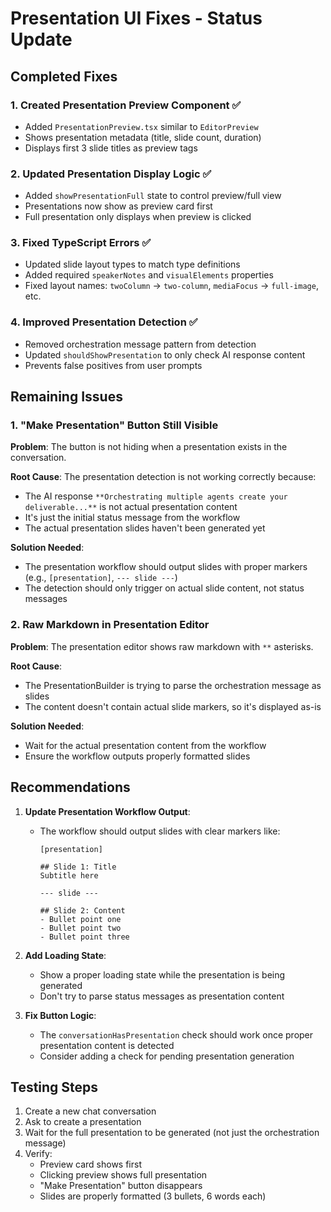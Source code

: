# Presentation UI Fixes - Status Update

## Completed Fixes

### 1. Created Presentation Preview Component ✅
- Added `PresentationPreview.tsx` similar to `EditorPreview`
- Shows presentation metadata (title, slide count, duration)
- Displays first 3 slide titles as preview tags

### 2. Updated Presentation Display Logic ✅
- Added `showPresentationFull` state to control preview/full view
- Presentations now show as preview card first
- Full presentation only displays when preview is clicked

### 3. Fixed TypeScript Errors ✅
- Updated slide layout types to match type definitions
- Added required `speakerNotes` and `visualElements` properties
- Fixed layout names: `twoColumn` → `two-column`, `mediaFocus` → `full-image`, etc.

### 4. Improved Presentation Detection ✅
- Removed orchestration message pattern from detection
- Updated `shouldShowPresentation` to only check AI response content
- Prevents false positives from user prompts

## Remaining Issues

### 1. "Make Presentation" Button Still Visible
**Problem**: The button is not hiding when a presentation exists in the conversation.

**Root Cause**: The presentation detection is not working correctly because:
- The AI response `**Orchestrating multiple agents create your deliverable...**` is not actual presentation content
- It's just the initial status message from the workflow
- The actual presentation slides haven't been generated yet

**Solution Needed**:
- The presentation workflow should output slides with proper markers (e.g., `[presentation]`, `--- slide ---`)
- The detection should only trigger on actual slide content, not status messages

### 2. Raw Markdown in Presentation Editor
**Problem**: The presentation editor shows raw markdown with `**` asterisks.

**Root Cause**: 
- The PresentationBuilder is trying to parse the orchestration message as slides
- The content doesn't contain actual slide markers, so it's displayed as-is

**Solution Needed**:
- Wait for the actual presentation content from the workflow
- Ensure the workflow outputs properly formatted slides

## Recommendations

1. **Update Presentation Workflow Output**:
   - The workflow should output slides with clear markers like:
     ```
     [presentation]
     
     ## Slide 1: Title
     Subtitle here
     
     --- slide ---
     
     ## Slide 2: Content
     - Bullet point one
     - Bullet point two
     - Bullet point three
     ```

2. **Add Loading State**:
   - Show a proper loading state while the presentation is being generated
   - Don't try to parse status messages as presentation content

3. **Fix Button Logic**:
   - The `conversationHasPresentation` check should work once proper presentation content is detected
   - Consider adding a check for pending presentation generation

## Testing Steps

1. Create a new chat conversation
2. Ask to create a presentation
3. Wait for the full presentation to be generated (not just the orchestration message)
4. Verify:
   - Preview card shows first
   - Clicking preview shows full presentation
   - "Make Presentation" button disappears
   - Slides are properly formatted (3 bullets, 6 words each)
